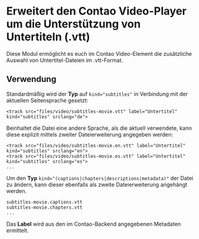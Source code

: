 # Erweitert den Contao Video-Player um die Unterstützung von Untertiteln (.vtt)

Diese Modul ermöglicht es euch im Contao Video-Element die zusätzliche Auswahl von Untertitel-Dateien im .vtt-Format.

## Verwendung

Standardmäßig wird der **Typ** auf `kind="subtitles"` in Verbindung mit der aktuellen Seitensprache gesetzt:

```
<track src="files/video/subtitles-movie.vtt" label="Untertitel" kind="subtitles" srclang="de">
```

Beinhaltet die Datei eine andere Sprache, als die aktuell verwendete, kann diese explizit mittels zweiter Dateierweiterung angegeben werden:

```
<track src="files/video/subtitles-movie.en.vtt" label="Untertitel" kind="subtitles" srclang="en">
<track src="files/video/subtitles-movie.es.vtt" label="Untertitel" kind="subtitles" srclang="es">
...
```

Um den **Typ** `kind="(captions|chapters|descriptions|metadata)"` der Datei zu ändern, kann dieser ebenfalls als zweite Dateierweiterung angehängt werden.

```
subtitles-movie.captions.vtt
subtitles-movie.chapters.vtt
...
```

Das **Label** wird aus den im Contao-Backend angegebenen Metadaten ermittelt.